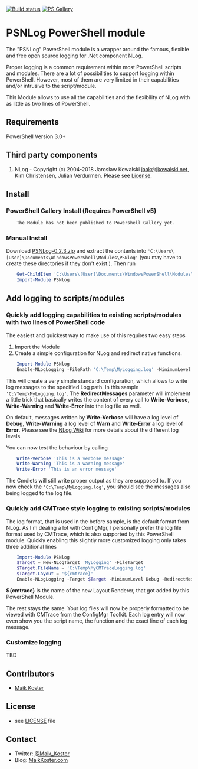 ﻿[![Build status](https://ci.appveyor.com/api/projects/status/rrb6quib6y72qjcg/branch/master?svg=true)](https://ci.appveyor.com/project/MKoster/PSNlog/branch/master) [![PS Gallery](https://img.shields.io/badge/install-PS%20Gallery-blue.svg)](https://www.powershellgallery.com/packages/PSNLog)

# PSNLog PowerShell module

The "PSNLog" PowerShell module is a wrapper around the famous, flexible and free open source logging for .Net component [NLog](http://nlog-project.org/).

Proper logging is a common requirement within most PowerShell scripts and modules. There are a lot of possibilities to support logging within PowerShell. However, most of them are very limited in their capabilities and/or intrusive to the script/module.

This Module allows to use all the capabilities and the flexibility of NLog with as little as two lines of PowerShell.

## Requirements

PowerShell Version 3.0+

## Third party components

1) NLog - Copyright (c) 2004-2018 Jaroslaw Kowalski <jaak@jkowalski.net>, Kim Christensen, Julian Verdurmen. Please see [License](https://github.com/NLog/NLog/blob/master/LICENSE.txt).

## Install

### PowerShell Gallery Install (Requires PowerShell v5)

```powershell
    The Module has not been published to Powershell Gallery yet.
```

### Manual Install

Download [PSNLog-0.2.3.zip](https://github.com/MaikKoster/PSNLog/releases/download/v0.2.3/PSNLog-0.2.3.zip) and extract the contents into `'C:\Users\[User]\Documents\WindowsPowerShell\Modules\PSNlog'` (you may have to create these directories if they don't exist.). Then run

```powershell
    Get-ChildItem 'C:\Users\[User]\Documents\WindowsPowerShell\Modules\PSNLog\' -Recurse | Unblock-File
    Import-Module PSNlog
```

## Add logging to scripts/modules

### Quickly add logging capabilities to existing scripts/modules with two lines of PowerShell code

The easiest and quickest way to make use of this requires two easy steps

1. Import the Module
2. Create a simple configuration for NLog and redirect native functions.

```powershell
    Import-Module PSNlog
    Enable-NLogLogging -FilePath 'C:\Temp\MyLogging.log' -MinimumLevel Debug -RedirectMessages
```

This will create a very simple standard configuration, which allows to write log messages to the specified Log path. In this sample `'C:\Temp\MyLogging.log'`. The **RedirectMessages** parameter will implement a little trick that basically writes the content of every call to **Write-Verbose**, **Write-Warning** and **Write-Error** into the log file as well.

On default, messages written by **Write-Verbose** will have a log level of **Debug**, **Write-Warning** a log level of **Warn** and **Write-Error** a log level of **Error**. Please see the [NLog Wiki](https://github.com/NLog/NLog/wiki/Configuration-file#log-levels) for more details about the different log levels.

You can now test the behaviour by calling

```powershell
    Write-Verbose 'This is a verbose message'
    Write-Warning 'This is a warning message'
    Write-Error 'This is an error message'
```

The Cmdlets will still write proper output as they are supposed to. If you now check the `'C:\Temp\MyLogging.log'`, you should see the messages also being logged to the log file.

### Quickly add CMTrace style logging to existing scripts/modules

The log format, that is used in the before sample, is the default format from NLog. As I'm dealing a lot with ConfigMgr, I personally prefer the log file format used by CMTrace, which is also supported by this PowerShell module. Quickly enabling this slightly more customized logging only takes three additional lines

```powershell
    Import-Module PSNlog
    $Target = New-NLogTarget 'MyLogging' -FileTarget
    $Target.FileName = 'C:\Temp\MyCMTraceLogging.log'
    $Target.Layout = '${cmtrace}'
    Enable-NLogLogging -Target $Target -MinimumLevel Debug -RedirectMessages
```

**${cmtrace}** is the name of the new Layout Renderer, that got added by this PowerShell Module.

The rest stays the same. Your log files will now be properly formatted to be viewed with CMTrace from the ConfigMgr Toolkit. Each log entry will now even show you the script name, the function and the exact line of each log message.

### Customize logging

TBD

## Contributors

* [Maik Koster](https://github.com/MaikKoster)

## License

* see [LICENSE](LICENSE.md) file

## Contact

* Twitter: [@Maik_Koster](https://twitter.com/Maik_Koster)
* Blog: [MaikKoster.com](http://MaikKoster.com/)
